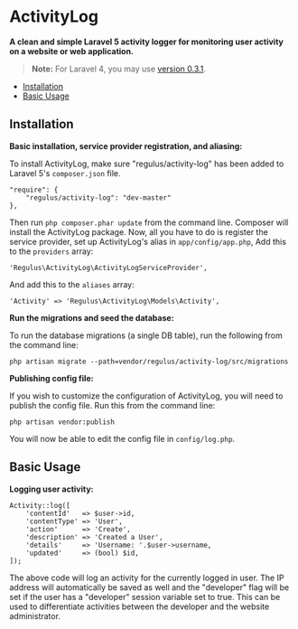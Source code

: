 ActivityLog
===========

**A clean and simple Laravel 5 activity logger for monitoring user activity on a website or web application.**

> **Note:** For Laravel 4, you may use <a href="https://github.com/Regulus343/ActivityLog/tree/v0.3.1">version 0.3.1</a>.

- [Installation](#installation)
- [Basic Usage](#basic-usage)

<a name="installation"></a>
## Installation

**Basic installation, service provider registration, and aliasing:**

To install ActivityLog, make sure "regulus/activity-log" has been added to Laravel 5's `composer.json` file.

	"require": {
		"regulus/activity-log": "dev-master"
	},

Then run `php composer.phar update` from the command line. Composer will install the ActivityLog package. Now, all you have to do is register the service provider, set up ActivityLog's alias in `app/config/app.php`, Add this to the `providers` array:

	'Regulus\ActivityLog\ActivityLogServiceProvider',

And add this to the `aliases` array:

	'Activity' => 'Regulus\ActivityLog\Models\Activity',

**Run the migrations and seed the database:**

To run the database migrations (a single DB table), run the following from the command line:

	php artisan migrate --path=vendor/regulus/activity-log/src/migrations

**Publishing config file:**

If you wish to customize the configuration of ActivityLog, you will need to publish the config file. Run this from the command line:

	php artisan vendor:publish

You will now be able to edit the config file in `config/log.php`.

<a name="basic-usage"></a>
## Basic Usage

**Logging user activity:**

	Activity::log([
		'contentId'   => $user->id,
		'contentType' => 'User',
		'action'      => 'Create',
		'description' => 'Created a User',
		'details'     => 'Username: '.$user->username,
		'updated'     => (bool) $id,
	]);

The above code will log an activity for the currently logged in user. The IP address will automatically be saved as well and the "developer" flag will be set if the user has a "developer" session variable set to true. This can be used to differentiate activities between the developer and the website administrator.